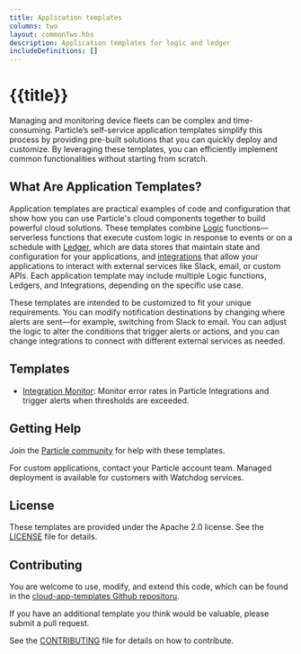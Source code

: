 ```yaml
---
title: Application templates
columns: two
layout: commonTwo.hbs
description: Application templates for logic and ledger
includeDefinitions: []
---
```


# {{title}}

Managing and monitoring device fleets can be complex and time-consuming. Particle’s self-service application templates simplify this process by providing pre-built solutions that you can quickly deploy and customize. By leveraging these templates, you can efficiently implement common functionalities without starting from scratch.

## What Are Application Templates?

Application templates are practical examples of code and configuration that show how you can use Particle's cloud components together to build powerful cloud solutions. These templates combine [Logic](/getting-started/logic-ledger/logic/) functions—serverless functions that execute custom logic in response to events or on a schedule with [Ledger](/getting-started/logic-ledger/ledger/), which are data stores that maintain state and configuration for your applications, and [integrations](/integrations/introduction/) that allow your applications to interact with external services like Slack, email, or custom APIs. Each application template may include multiple Logic functions, Ledgers, and Integrations, depending on the specific use case.

These templates are intended to be customized to fit your unique requirements. You can modify notification destinations by changing where alerts are sent—for example, switching from Slack to email. You can adjust the logic to alter the conditions that trigger alerts or actions, and you can change integrations to connect with different external services as needed.

## Templates

- [Integration Monitor](/getting-starts/logic-ledger/application-templates/integration-monitor/): Monitor error rates in Particle Integrations and trigger alerts when thresholds are exceeded.


## Getting Help

Join the [Particle community](https://community.particle.io/) for help with these templates.

For custom applications, contact your Particle account team. Managed deployment is available for customers with Watchdog services.

## License

These templates are provided under the Apache 2.0 license. See the [LICENSE](https://github.com/particle-iot/cloud-app-templates/blob/main/LICENSE) file for details.

## Contributing

You are welcome to use, modify, and extend this code, which can be found in the 
[cloud-app-templates Github repositoru](https://github.com/particle-iot/cloud-app-templates/).

If you have an additional template you think would be valuable, please submit a pull request.

See the [CONTRIBUTING](https://github.com/particle-iot/cloud-app-templates/blob/main/CONTRIBUTING.md) file for details on how to contribute.
